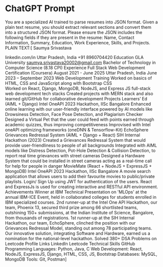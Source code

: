 # ChatGPT Prompt 
You are a specialized AI trained to parse resumes into JSON format. Given a plain text resume, you should extract relevant sections and convert them into a structured JSON format. Please ensure the JSON includes the following fields if they are present in the resume: Name, Contact Information, Summary, Education, Work Experience, Skills, and Projects.
PLAIN TEXT:[
Saumya Srivastava

linkedin.com/in
Uttar Pradesh, India
+91 8960704420
Education
GLA University 
saumya.srivastava20002@gmail.com
Bachelor of Technology in Computer Science (8.18 CPI)
Experience
 Full Stack Web Development Certification (Coursera)
 August 2021 - June 2025
 Uttar Pradesh, India
 June 2023 – September 2023
 Web Development Training
 Worked on basics of HTML, CSS and JavaScript along with Bootstrap CSS  
 Worked on React, Django, MongoDB, NodeJS, and Express JS full-stack web development tech stacks 
 Created projects with MERN stack and also learned git/GitHub for collaborative development 
 Projects
 Learners’ Ed (AIML + Django)
  Intel OneAPI 2023 Hackathon, IISc Bangalore 
  Enhanced online learning with our user-friendly interface powered by AI models like Drowsiness Detection, Face
  Pose Detection, and Plagiarism Checker
  Designed a Virtual Pet that the user could feed with points earned through academic quizzes, thus improving
  competitiveness
  Improvised with Intel oneAPI optimizing frameworks (oneDNN & Tensorflow-Kit)
 EchoSphere Grievances Redressal System (AIML + Django + React)
  SIH Internal Hackathon (2023) 
  Created a Grievances Redressal System that would provide user-friendliness to people of all backgrounds 
  Integrated with AIML models like Distress Detection, Pot-Hole Detection & Collision Detection, to report real
  time grievances with street cameras
  Designed a Hardware System that could be installed in street cameras acting as a real-time call for help for people in
  danger
 MovieMate (React + NodeJS + ExpressJS + MongoDB)
  Intel OneAPI 2023 Hackathon, IISc Bangalore 
  A movie search application that allows users to add their favourite movies to public/private playlists. 
  Login/ Sign Up using JWT for authentication of the users. 
  React and ExpressJs is used for creating interactive and RESTful API environment.
 Achievements
  Winner at IBM Technical Presentation on 'MLOps' at the annual IBM-ICE Event, held in collaborated colleges for
  students enrolled in IBM specialized courses.
  2nd runner-up at the Intel One API Hackathon, our team, Phoenix 13, secured third prize among 66 shortlisted
  teams, outshining 150+ submissions, at the Indian Institute of Science, Bangalore, from thousands of registrations.
  1st runner-up at the SIH Internal Hackathon, our team, EchoSphere, clinched the position with our Grievances
  Redressal Model, standing out among 78 participating teams. Our innovative solution, integrating Software and
  Hardware, earned us a nomination for the national-level hackathon.
  Solved 380+ DSA Problems on Leetcode
Profile Links
 LinkedIn
 Leetcode
 Technical Skills
 GitHub
Programming Languages: Python, Java, C
Web Development: React, NodeJS, ExpressJS, Django, HTML, CSS,  JS, Bootstrap 
Databases: MySQL, MongoDB
Tools: Git, Postman]


